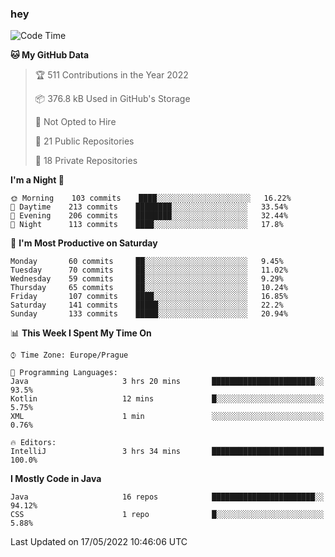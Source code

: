 ### hey

<!--START_SECTION:waka-->
![Code Time](http://img.shields.io/badge/Code%20Time-662%20hrs%2032%20mins-blue)

**🐱 My GitHub Data** 

> 🏆 511 Contributions in the Year 2022
 > 
> 📦 376.8 kB Used in GitHub's Storage 
 > 
> 🚫 Not Opted to Hire
 > 
> 📜 21 Public Repositories 
 > 
> 🔑 18 Private Repositories  
 > 
**I'm a Night 🦉** 

```text
🌞 Morning    103 commits    ████░░░░░░░░░░░░░░░░░░░░░   16.22% 
🌆 Daytime    213 commits    ████████░░░░░░░░░░░░░░░░░   33.54% 
🌃 Evening    206 commits    ████████░░░░░░░░░░░░░░░░░   32.44% 
🌙 Night      113 commits    ████░░░░░░░░░░░░░░░░░░░░░   17.8%

```
📅 **I'm Most Productive on Saturday** 

```text
Monday       60 commits     ██░░░░░░░░░░░░░░░░░░░░░░░   9.45% 
Tuesday      70 commits     ██░░░░░░░░░░░░░░░░░░░░░░░   11.02% 
Wednesday    59 commits     ██░░░░░░░░░░░░░░░░░░░░░░░   9.29% 
Thursday     65 commits     ██░░░░░░░░░░░░░░░░░░░░░░░   10.24% 
Friday       107 commits    ████░░░░░░░░░░░░░░░░░░░░░   16.85% 
Saturday     141 commits    █████░░░░░░░░░░░░░░░░░░░░   22.2% 
Sunday       133 commits    █████░░░░░░░░░░░░░░░░░░░░   20.94%

```


📊 **This Week I Spent My Time On** 

```text
⌚︎ Time Zone: Europe/Prague

💬 Programming Languages: 
Java                     3 hrs 20 mins       ███████████████████████░░   93.5% 
Kotlin                   12 mins             █░░░░░░░░░░░░░░░░░░░░░░░░   5.75% 
XML                      1 min               ░░░░░░░░░░░░░░░░░░░░░░░░░   0.76%

🔥 Editors: 
IntelliJ                 3 hrs 34 mins       █████████████████████████   100.0%

```

**I Mostly Code in Java** 

```text
Java                     16 repos            ███████████████████████░░   94.12% 
CSS                      1 repo              █░░░░░░░░░░░░░░░░░░░░░░░░   5.88%

```



 Last Updated on 17/05/2022 10:46:06 UTC
<!--END_SECTION:waka-->
